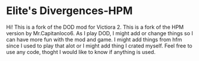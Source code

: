 # Elite's Divergences-HPM
Hi! This is a fork of the DOD mod for Victiora 2. This is a fork of the HPM version by Mr.Capitanloco6.
As I play DOD, I might add or change things so I can have more fun with the mod and game.
I might add things from hfm since I used to play that alot or I might add thing I crated myself. 
Feel free to use any code, thoght I would like to know if anything is used. 
 